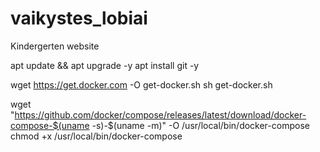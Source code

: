 # vaikystes_lobiai
Kindergerten website

apt update && apt upgrade -y
apt install git -y

wget https://get.docker.com -O get-docker.sh
sh get-docker.sh

wget "https://github.com/docker/compose/releases/latest/download/docker-compose-$(uname -s)-$(uname -m)" -O /usr/local/bin/docker-compose
chmod +x /usr/local/bin/docker-compose
